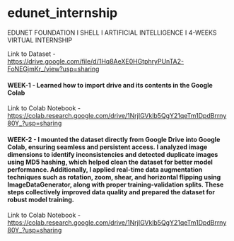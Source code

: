 # edunet_internship
EDUNET FOUNDATION I SHELL I ARTIFICIAL INTELLIGENCE I 4-WEEKS VIRTUAL INTERNSHIP

Link to Dataset - https://drive.google.com/file/d/1Hq8AeXE0HGtphryPUnTA2-FoNEGjmKr_/view?usp=sharing

#### WEEK-1 - Learned how to import drive and its contents in the Google Colab

Link to Colab Notebook - https://colab.research.google.com/drive/1NrjIGVklb5QgY21qeTm1DpdBrrny80Y_?usp=sharing

#### WEEK-2 - I mounted the dataset directly from Google Drive into Google Colab, ensuring seamless and persistent access. I analyzed image dimensions to identify inconsistencies and detected duplicate images using MD5 hashing, which helped clean the dataset for better model performance. Additionally, I applied real-time data augmentation techniques such as rotation, zoom, shear, and horizontal flipping using ImageDataGenerator, along with proper training-validation splits. These steps collectively improved data quality and prepared the dataset for robust model training.

Link to Colab Notebook - https://colab.research.google.com/drive/1NrjIGVklb5QgY21qeTm1DpdBrrny80Y_?usp=sharing
